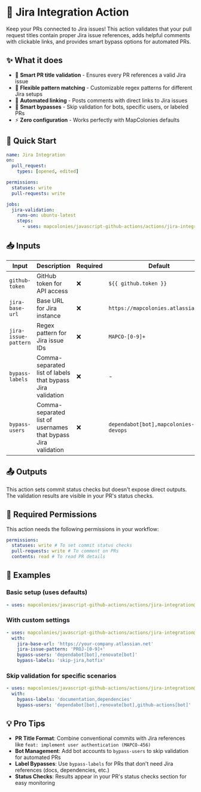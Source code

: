 # 🔗 Jira Integration Action

Keep your PRs connected to Jira issues! This action validates that your pull request titles contain proper Jira issue references, adds helpful comments with clickable links, and provides smart bypass options for automated PRs.

## ✨ What it does

- 🎯 **Smart PR title validation** - Ensures every PR references a valid Jira issue
- 📝 **Flexible pattern matching** - Customizable regex patterns for different Jira setups
- 💬 **Automated linking** - Posts comments with direct links to Jira issues
- 🚀 **Smart bypasses** - Skip validation for bots, specific users, or labeled PRs
- ⚡ **Zero configuration** - Works perfectly with MapColonies defaults

## 🚀 Quick Start

```yaml
name: Jira Integration
on:
  pull_request:
    types: [opened, edited]

permissions:
  statuses: write
  pull-requests: write

jobs:
  jira-validation:
    runs-on: ubuntu-latest
    steps:
      - uses: mapcolonies/javascript-github-actions/actions/jira-integration@v1
```

## 📥 Inputs

| Input                | Description                                                   | Required | Default                              |
| -------------------- | ------------------------------------------------------------- | -------- | ------------------------------------ |
| `github-token`       | GitHub token for API access                                   | ❌       | `${{ github.token }}`                |
| `jira-base-url`      | Base URL for Jira instance                                    | ❌       | `https://mapcolonies.atlassian.net`  |
| `jira-issue-pattern` | Regex pattern for Jira issue IDs                              | ❌       | `MAPCO-[0-9]+`                       |
| `bypass-labels`      | Comma-separated list of labels that bypass Jira validation    | ❌       | -                                    |
| `bypass-users`       | Comma-separated list of usernames that bypass Jira validation | ❌       | `dependabot[bot],mapcolonies-devops` |

## 📤 Outputs

This action sets commit status checks but doesn't expose direct outputs. The validation results are visible in your PR's status checks.

## 🔐 Required Permissions

This action needs the following permissions in your workflow:

```yaml
permissions:
  statuses: write # To set commit status checks
  pull-requests: write # To comment on PRs
  contents: read # To read PR details
```

## 🎯 Examples

### Basic setup (uses defaults)

```yaml
- uses: mapcolonies/javascript-github-actions/actions/jira-integration@v1
```

### With custom settings

```yaml
- uses: mapcolonies/javascript-github-actions/actions/jira-integration@v1
  with:
    jira-base-url: 'https://your-company.atlassian.net'
    jira-issue-pattern: 'PROJ-[0-9]+'
    bypass-users: 'dependabot[bot],renovate[bot]'
    bypass-labels: 'skip-jira,hotfix'
```

### Skip validation for specific scenarios

```yaml
- uses: mapcolonies/javascript-github-actions/actions/jira-integration@v1
  with:
    bypass-labels: 'documentation,dependencies'
    bypass-users: 'dependabot[bot],renovate[bot],github-actions[bot]'
```

## 💡 Pro Tips

- **PR Title Format**: Combine conventional commits with Jira references like `feat: implement user authentication (MAPCO-456)`
- **Bot Management**: Add bot accounts to `bypass-users` to skip validation for automated PRs
- **Label Bypasses**: Use `bypass-labels` for PRs that don't need Jira references (docs, dependencies, etc.)
- **Status Checks**: Results appear in your PR's status checks section for easy monitoring
